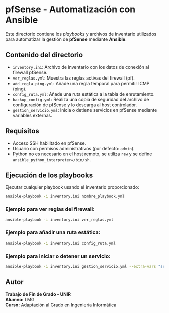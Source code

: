 # pfSense - Automatización con Ansible

Este directorio contiene los *playbooks* y archivos de inventario utilizados para automatizar la gestión de **pfSense** mediante **Ansible**.

## Contenido del directorio

- `inventory.ini`: Archivo de inventario con los datos de conexión al firewall pfSense.
- `ver_reglas.yml`: Muestra las reglas activas del firewall (pf).
- `add_regla_ping.yml`: Añade una regla temporal para permitir ICMP (ping).
- `config_ruta.yml`: Añade una ruta estática a la tabla de enrutamiento.
- `backup_config.yml`: Realiza una copia de seguridad del archivo de configuración de pfSense y lo descarga al host controlador.
- `gestion_servicio.yml`: Inicia o detiene servicios en pfSense mediante variables externas.

## Requisitos

- Acceso SSH habilitado en pfSense.
- Usuario con permisos administrativos (por defecto: `admin`).
- Python no es necesario en el host remoto, se utiliza `raw` y se define `ansible_python_interpreter=/bin/sh`.

## Ejecución de los playbooks

Ejecutar cualquier playbook usando el inventario proporcionado:

```bash
ansible-playbook -i inventory.ini nombre_playbook.yml
```

### Ejemplo para ver reglas del firewall:

```bash
ansible-playbook -i inventory.ini ver_reglas.yml
```

### Ejemplo para añadir una ruta estática:

```bash
ansible-playbook -i inventory.ini config_ruta.yml
```

### Ejemplo para iniciar o detener un servicio:

```bash
ansible-playbook -i inventory.ini gestion_servicio.yml --extra-vars "servicio=sshd accion=onestart"
```

## Autor

**Trabajo de Fin de Grado - UNIR**  
**Alumno:** LMG  
**Curso:** Adaptación al Grado en Ingeniería Informática
